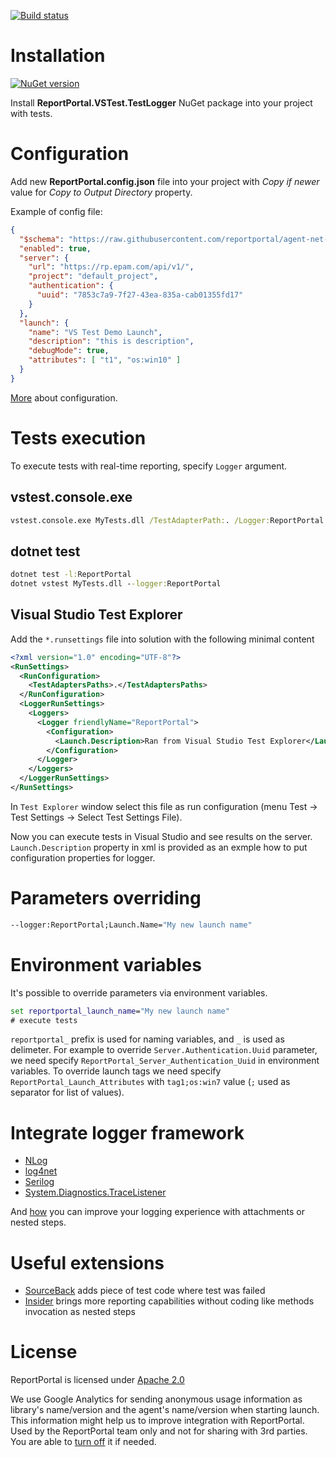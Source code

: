 [![Build status](https://ci.appveyor.com/api/projects/status/0bgatrnrtl1r1prm/branch/master?svg=true)](https://ci.appveyor.com/project/nvborisenko/agent-net-vstest/branch/master)

# Installation
[![NuGet version](https://badge.fury.io/nu/ReportPortal.VSTest.TestLogger.svg)](https://badge.fury.io/nu/ReportPortal.VSTest.TestLogger)

Install **ReportPortal.VSTest.TestLogger** NuGet package into your project with tests.

# Configuration
Add new **ReportPortal.config.json** file into your project with *Copy if newer* value for *Copy to Output Directory* property.

Example of config file:
```json
{
  "$schema": "https://raw.githubusercontent.com/reportportal/agent-net-vstest/master/src/ReportPortal.VSTest.TestLogger/ReportPortal.config.schema",
  "enabled": true,
  "server": {
    "url": "https://rp.epam.com/api/v1/",
    "project": "default_project",
    "authentication": {
      "uuid": "7853c7a9-7f27-43ea-835a-cab01355fd17"
    }
  },
  "launch": {
    "name": "VS Test Demo Launch",
    "description": "this is description",
    "debugMode": true,
    "attributes": [ "t1", "os:win10" ]
  }
}
```

[More](https://github.com/reportportal/commons-net/blob/develop/docs/Configuration.md) about configuration.

# Tests execution
To execute tests with real-time reporting, specify `Logger` argument.

## vstest.console.exe
```cmd
vstest.console.exe MyTests.dll /TestAdapterPath:. /Logger:ReportPortal
```
## dotnet test
```cmd
dotnet test -l:ReportPortal
dotnet vstest MyTests.dll --logger:ReportPortal
```

## Visual Studio Test Explorer
Add the `*.runsettings` file into solution with the following minimal content
```xml
<?xml version="1.0" encoding="UTF-8"?>
<RunSettings>
  <RunConfiguration>
    <TestAdaptersPaths>.</TestAdaptersPaths>
  </RunConfiguration>
  <LoggerRunSettings>
    <Loggers>
      <Logger friendlyName="ReportPortal">
        <Configuration>
          <Launch.Description>Ran from Visual Studio Test Explorer</Launch.Description>
        </Configuration>
      </Logger>
    </Loggers>
  </LoggerRunSettings>
</RunSettings>

```

In `Test Explorer` window select this file as run configuration (menu Test -> Test Settings -> Select Test Settings File).

Now you can execute tests in Visual Studio and see results on the server. `Launch.Description` property in xml is provided as an exmple how to put configuration properties for logger. 

# Parameters overriding
```cmd
--logger:ReportPortal;Launch.Name="My new launch name"
```

# Environment variables
It's possible to override parameters via environment variables.
```cmd
set reportportal_launch_name="My new launch name"
# execute tests
```

`reportportal_` prefix is used for naming variables, and `_` is used as delimeter. For example to override `Server.Authentication.Uuid` parameter, we need specify `ReportPortal_Server_Authentication_Uuid` in environment variables. To override launch tags we need specify `ReportPortal_Launch_Attributes` with `tag1;os:win7` value (`;` used as separator for list of values).

# Integrate logger framework
- [NLog](https://github.com/reportportal/logger-net-nlog)
- [log4net](https://github.com/reportportal/logger-net-log4net)
- [Serilog](https://github.com/reportportal/logger-net-serilog)
- [System.Diagnostics.TraceListener](https://github.com/reportportal/logger-net-tracelistener)

And [how](https://github.com/reportportal/commons-net/blob/master/docs/Logging.md) you can improve your logging experience with attachments or nested steps.


# Useful extensions
- [SourceBack](https://github.com/nvborisenko/reportportal-extensions-sourceback) adds piece of test code where test was failed
- [Insider](https://github.com/nvborisenko/reportportal-extensions-insider) brings more reporting capabilities without coding like methods invocation as nested steps


# License
ReportPortal is licensed under [Apache 2.0](https://github.com/reportportal/agent-net-nunit/blob/master/LICENSE)

We use Google Analytics for sending anonymous usage information as library's name/version and the agent's name/version when starting launch. This information might help us to improve integration with ReportPortal. Used by the ReportPortal team only and not for sharing with 3rd parties. You are able to [turn off](https://github.com/reportportal/commons-net/blob/master/docs/Configuration.md#analytics) it if needed.
